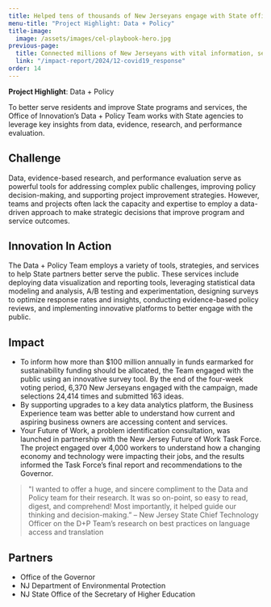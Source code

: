 ```yaml
---
title: Helped tens of thousands of New Jerseyans engage with State officials on policy making and spending decisions
menu-title: "Project Highlight: Data + Policy"
title-image:
  image: /assets/images/cel-playbook-hero.jpg
previous-page:
  title: Connected millions of New Jerseyans with vital information, services, and programs
  link: "/impact-report/2024/12-covid19_response"
order: 14
---
```


<div class="usa-alert usa-alert--info usa-alert--no-icon">
    <div class="usa-alert__body">
        <p class="usa-alert__text">
            <strong> Project Highlight</strong>: Data + Policy
        </p>
    </div>
</div>

To better serve residents and improve State programs and services, the Office of Innovation’s Data + Policy Team works with State agencies to leverage key insights from data, evidence, research, and performance evaluation.

## Challenge

Data, evidence-based research, and performance evaluation serve as powerful tools for addressing complex public challenges, improving policy decision-making, and supporting project improvement strategies. However, teams and projects often lack the capacity and expertise to employ a data-driven approach to make strategic decisions that improve program and service outcomes.

## Innovation In Action

The Data + Policy Team employs a variety of tools, strategies, and services to help State partners better serve the public. These services include deploying data visualization and reporting tools, leveraging statistical data modeling and analysis, A/B testing and experimentation, designing surveys to optimize response rates and insights, conducting evidence-based policy reviews, and implementing innovative platforms to better engage with the public.

## Impact

- To inform how more than $100 million annually in funds earmarked for sustainability funding should be allocated, the Team engaged with the public using an innovative survey tool. By the end of the four-week voting period, 6,370 New Jerseyans engaged with the campaign, made selections 24,414 times and submitted 163 ideas.
- By supporting upgrades to a key data analytics platform, the Business Experience team was better able to understand how current and aspiring business owners are accessing content and services.
- Your Future of Work, a problem identification consultation, was launched in partnership with the New Jersey Future of Work Task Force. The project engaged over 4,000 workers to understand how a changing economy and technology were impacting their jobs, and the results informed the Task Force’s final report and recommendations to the Governor.

> "I wanted to offer a huge, and sincere compliment to the Data and Policy team for their research. It was so on-point, so easy to read, digest, and comprehend! Most importantly, it helped guide our thinking and decision-making.” – New Jersey State Chief Technology Officer on the D+P Team’s research on best practices on language access and translation

## Partners

- Office of the Governor
- NJ Department of Environmental Protection
- NJ State Office of the Secretary of Higher Education
